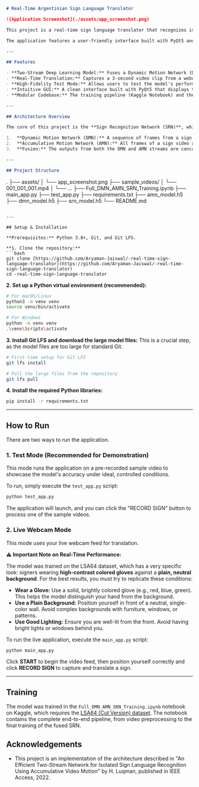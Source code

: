 ```markdown
# Real-Time Argentinian Sign Language Translator

![Application Screenshot](./assets/app_screenshot.png)

This project is a real-time sign language translator that recognizes isolated signs from the LSA64 Argentinian Sign Language dataset. It implements the two-stream fused network architecture proposed by H. Luqman in his 2022 paper, "An Efficient Two-Stream Network for Isolated Sign Language Recognition Using Accumulative Video Motion."

The application features a user-friendly interface built with PyQt5 and provides two modes of operation: a real-time translation mode using a live webcam feed and a test mode that runs on pre-recorded sample videos to demonstrate the model's accuracy under ideal conditions.

---

## Features

- **Two-Stream Deep Learning Model:** Fuses a Dynamic Motion Network (DMN) for temporal features and an Accumulative Motion Network (AMN) for spatial features.
- **Real-Time Translation:** Captures a 3-second video clip from a webcam and predicts the sign.
- **High-Fidelity Test Mode:** Allows users to test the model's performance on included sample videos, guaranteeing a reproducible, high-accuracy demonstration.
- **Intuitive GUI:** A clean interface built with PyQt5 that displays the live feed, diagnostic images (AVM), and the final translation.
- **Modular Codebase:** The training pipeline (Kaggle Notebook) and the application logic are separated for clarity.

---

## Architecture Overview

The core of this project is the **Sign Recognition Network (SRN)**, which is a fusion of two distinct streams:

1.  **Dynamic Motion Network (DMN):** A sequence of frames from a sign video is passed through a pre-trained Xception CNN to extract features. These feature sequences are then fed into a GRU/LSTM network to learn the temporal patterns of the sign's motion.
2.  **Accumulative Motion Network (AMN):** All frames of a sign video are summed and normalized into a single "motion trail" image called an Accumulative Video Motion (AVM). This AVM image is fed into a pre-trained MobileNetV2 to learn the overall spatial shape and trajectory of the sign.
3.  **Fusion:** The outputs from both the DMN and AMN streams are concatenated and passed through a final classification head to produce the final prediction, leveraging both temporal and spatial information.

---

## Project Structure
```

.
├── assets/
│ └── app_screenshot.png
├── sample_videos/
│ └── 001_001_001.mp4
│ └── ...
├── Full_DMN_AMN_SRN_Training.ipynb
├── main_app.py
├── test_app.py
├── requirements.txt
├── amn_model.h5
├── dmn_model.h5
├── srn_model.h5
└── README.md

````

---

## Setup & Installation

**Prerequisites:** Python 3.8+, Git, and Git LFS.

**1. Clone the repository:**
```bash
git clone [https://github.com/Aryaman-Jaiswal/-real-time-sign-language-translator](https://github.com/Aryaman-Jaiswal/-real-time-sign-language-translator)
cd -real-time-sign-language-translator
````

**2. Set up a Python virtual environment (recommended):**

```bash
# For macOS/Linux
python3 -m venv venv
source venv/bin/activate

# For Windows
python -m venv venv
.\venv\Scripts\activate
```

**3. Install Git LFS and download the large model files:**
This is a crucial step, as the model files are too large for standard Git.

```bash
# First-time setup for Git LFS
git lfs install

# Pull the large files from the repository
git lfs pull
```

**4. Install the required Python libraries:**

```bash
pip install -r requirements.txt
```

---

## How to Run

There are two ways to run the application.

### 1\. Test Mode (Recommended for Demonstration)

This mode runs the application on a pre-recorded sample video to showcase the model's accuracy under ideal, controlled conditions.

To run, simply execute the `test_app.py` script:

```bash
python test_app.py
```

The application will launch, and you can click the "RECORD SIGN" button to process one of the sample videos.

### 2\. Live Webcam Mode

This mode uses your live webcam feed for translation.

**⚠️ Important Note on Real-Time Performance:**

The model was trained on the LSA64 dataset, which has a very specific look: signers wearing **high-contrast colored gloves** against a **plain, neutral background**. For the best results, you must try to replicate these conditions:

- **Wear a Glove:** Use a solid, brightly colored glove (e.g., red, blue, green). This helps the model distinguish your hand from the background.
- **Use a Plain Background:** Position yourself in front of a neutral, single-color wall. Avoid complex backgrounds with furniture, windows, or patterns.
- **Use Good Lighting:** Ensure you are well-lit from the front. Avoid having bright lights or windows behind you.

To run the live application, execute the `main_app.py` script:

```bash
python main_app.py
```

Click **START** to begin the video feed, then position yourself correctly and click **RECORD SIGN** to capture and translate a sign.

---

## Training

The model was trained in the `Full_DMN_AMN_SRN_Training.ipynb` notebook on Kaggle, which requires the [LSA64 (Cut Version) dataset](https://facundoq.github.io/datasets/lsa64/). The notebook contains the complete end-to-end pipeline, from video preprocessing to the final training of the fused SRN.

## Acknowledgements

- This project is an implementation of the architecture described in "An Efficient Two-Stream Network for Isolated Sign Language Recognition Using Accumulative Video Motion" by H. Luqman, published in IEEE Access, 2022.

<!-- end list -->

```

```
